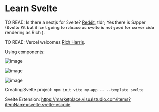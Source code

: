# Learn Svelte

TO READ: Is there a nextjs for Svelte? [Reddit](https://www.reddit.com/r/sveltejs/comments/jposc9/is_there_a_nextjs_for_svelte/), tldr; Yes there is Sapper (Svelte Kit but it isn't going to release as svelte is not good for server side rendering as Rich ).

TO READ: Vercel welcomes [Rich Harris](https://www.reddit.com/r/nextjs/comments/qrpzaw/vercel_welcomes_rich_harris_creator_of_svelte/).

Using components:

![image](https://user-images.githubusercontent.com/31458531/176223317-39f50281-539c-417a-bd26-c7eaa97d733f.png)

![image](https://user-images.githubusercontent.com/31458531/176360070-4978dff5-dbab-4dd0-b7fd-98004a5f7675.png)

![image](https://user-images.githubusercontent.com/31458531/176361493-5f9816ba-9cdd-486b-bb2d-a7f469f4a44e.png)

Creating Svelte project: `npm init vite my-app -- --template svelte`

Svelte Extension: https://marketplace.visualstudio.com/items?itemName=svelte.svelte-vscode


